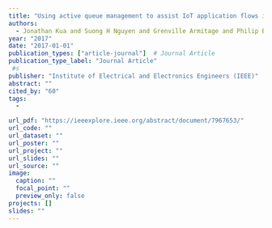 ```yaml
---
title: "Using active queue management to assist IoT application flows in home broadband networks"
authors:
  - Jonathan Kua and Suong H Nguyen and Grenville Armitage and Philip Branch
year: "2017"
date: "2017-01-01"
publication_types: ["article-journal"]  # Journal Article
publication_type_label: "Journal Article"
 #s
publisher: "Institute of Electrical and Electronics Engineers (IEEE)"
abstract: ""
cited_by: "60"
tags:
  - 

url_pdf: "https://ieeexplore.ieee.org/abstract/document/7967653/"
url_code: ""
url_dataset: ""
url_poster: ""
url_project: ""
url_slides: ""
url_source: ""
image:
  caption: ""
  focal_point: ""
  preview_only: false
projects: []
slides: ""
---
```

